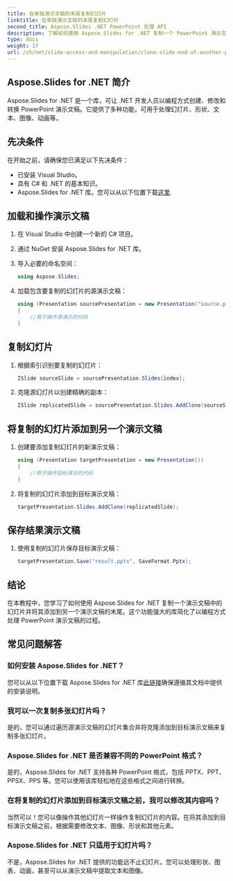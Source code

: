 ```yaml
---
title: 在单独演示文稿的末尾复制幻灯片
linktitle: 在单独演示文稿的末尾复制幻灯片
second_title: Aspose.Slides .NET PowerPoint 处理 API
description: 了解如何使用 Aspose.Slides for .NET 复制一个 PowerPoint 演示文稿中的幻灯片并将其添加到另一个演示文稿中。本分步指南提供了无缝幻灯片操作的源代码和清晰的说明。
type: docs
weight: 17
url: /zh/net/slide-access-and-manipulation/clone-slide-end-of-another-presentation/
---
```


## Aspose.Slides for .NET 简介

Aspose.Slides for .NET 是一个库，可让 .NET 开发人员以编程方式创建、修改和转换 PowerPoint 演示文稿。它提供了多种功能，可用于处理幻灯片、形状、文本、图像、动画等。

## 先决条件

在开始之前，请确保您已满足以下先决条件：

- 已安装 Visual Studio。
- 具有 C# 和 .NET 的基本知识。
-  Aspose.Slides for .NET 库。您可以从以下位置下载[这里](https://releases.aspose.com/slides/net/).

## 加载和操作演示文稿

1. 在 Visual Studio 中创建一个新的 C# 项目。
2. 通过 NuGet 安装 Aspose.Slides for .NET 库。
3. 导入必要的命名空间：
   
   ```csharp
   using Aspose.Slides;
   ```

4. 加载包含要复制的幻灯片的源演示文稿：

   ```csharp
   using (Presentation sourcePresentation = new Presentation("source.pptx"))
   {
       //用于操作源演示的代码
   }
   ```

## 复制幻灯片

1. 根据索引识别要复制的幻灯片：

   ```csharp
   ISlide sourceSlide = sourcePresentation.Slides[index];
   ```

2. 克隆源幻灯片以创建精确的副本：

   ```csharp
   ISlide replicatedSlide = sourcePresentation.Slides.AddClone(sourceSlide);
   ```

## 将复制的幻灯片添加到另一个演示文稿

1. 创建要添加复制幻灯片的新演示文稿：

   ```csharp
   using (Presentation targetPresentation = new Presentation())
   {
       //用于操作目标演示的代码
   }
   ```

2. 将复制的幻灯片添加到目标演示文稿：

   ```csharp
   targetPresentation.Slides.AddClone(replicatedSlide);
   ```

## 保存结果演示文稿

1. 使用复制的幻灯片保存目标演示文稿：

   ```csharp
   targetPresentation.Save("result.pptx", SaveFormat.Pptx);
   ```

## 结论

在本教程中，您学习了如何使用 Aspose.Slides for .NET 复制一个演示文稿中的幻灯片并将其添加到另一个演示文稿的末尾。这个功能强大的库简化了以编程方式处理 PowerPoint 演示文稿的过程。

## 常见问题解答

### 如何安装 Aspose.Slides for .NET？

您可以从以下位置下载 Aspose.Slides for .NET 库[此链接](https://releases.aspose.com/slides/net/)确保遵循其文档中提供的安装说明。

### 我可以一次复制多张幻灯片吗？

是的，您可以通过遍历源演示文稿的幻灯片集合并将克隆添加到目标演示文稿来复制多张幻灯片。

### Aspose.Slides for .NET 是否兼容不同的 PowerPoint 格式？

是的，Aspose.Slides for .NET 支持各种 PowerPoint 格式，包括 PPTX、PPT、PPSX、PPS 等。您可以使用该库轻松地在这些格式之间进行转换。

### 在将复制的幻灯片添加到目标演示文稿之前，我可以修改其内容吗？

当然可以！您可以像操作其他幻灯片一样操作复制幻灯片的内容。在将其添加到目标演示文稿之前，根据需要修改文本、图像、形状和其他元素。

### Aspose.Slides for .NET 只适用于幻灯片吗？

不是，Aspose.Slides for .NET 提供的功能远不止幻灯片。您可以处理形状、图表、动画，甚至可以从演示文稿中提取文本和图像。
